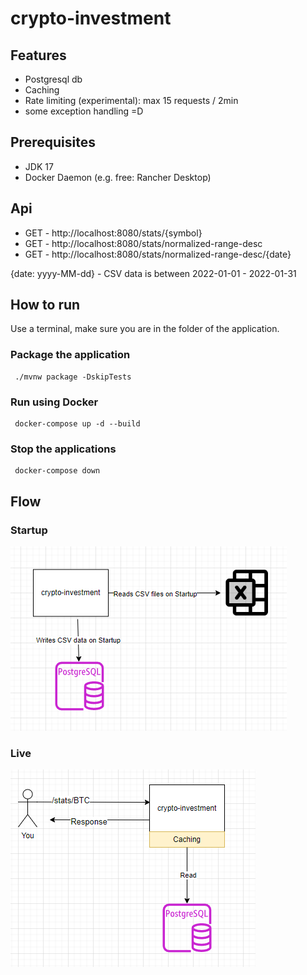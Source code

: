# crypto-investment

## Features
 - Postgresql db
 - Caching
 - Rate limiting (experimental): max 15 requests / 2min
 - some exception handling =D

## Prerequisites
 - JDK 17
 - Docker Daemon (e.g. free:  Rancher Desktop)

## Api
 
 - GET - http://localhost:8080/stats/{symbol}
 - GET - http://localhost:8080/stats/normalized-range-desc
 - GET - http://localhost:8080/stats/normalized-range-desc/{date}

{date: yyyy-MM-dd} - CSV data is between 2022-01-01 - 2022-01-31

## How to run

Use a terminal, make sure you are in the folder of the application.

### Package the application

```shell script
 ./mvnw package -DskipTests
```

### Run using Docker

```shell
 docker-compose up -d --build
```

### Stop the applications

```shell
 docker-compose down
```

## Flow

### Startup
![Alt text](src/main/resources/readme/d1.png?raw=true "Startup")

### Live

![Alt text](src/main/resources/readme/d2.png?raw=true "Startup")

